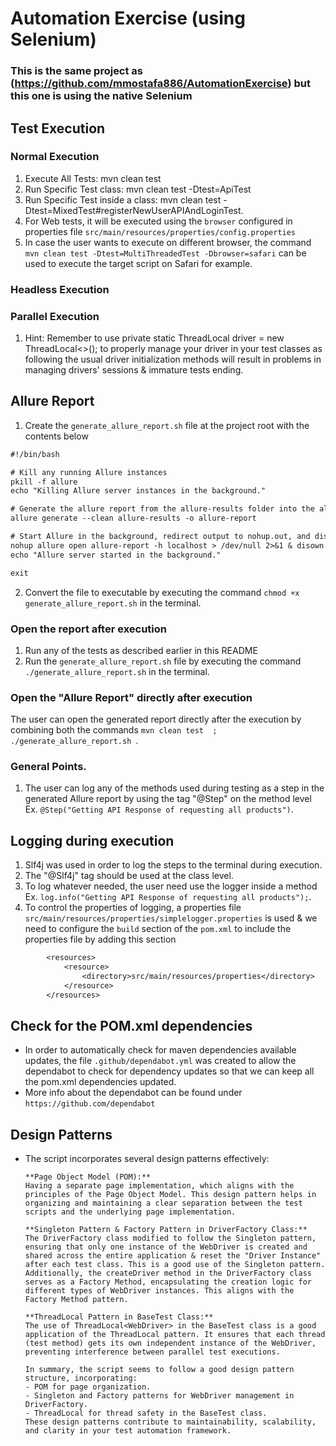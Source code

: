 # Automation Exercise (using Selenium)
### This is the same project as (https://github.com/mmostafa886/AutomationExercise) but this one is using the native Selenium
## Test Execution
### Normal Execution
1. Execute All Tests: mvn clean test
2. Run Specific Test class: mvn clean test -Dtest=ApiTest
3. Run Specific Test inside a class: mvn clean test -Dtest=MixedTest#registerNewUserAPIAndLoginTest.
4. For Web tests, it will be executed using the `browser` configured in properties file `src/main/resources/properties/config.properties`
5. In case the user wants to execute on different browser, the command `mvn clean test -Dtest=MultiThreadedTest -Dbrowser=safari` can be used to execute the target script on Safari for example.
### Headless Execution
### Parallel Execution
1. Hint:
   Remember to use private static ThreadLocal<WebDriver> driver = new ThreadLocal<>(); to properly manage your driver in your test classes as following the usual driver initialization methods will result in problems in managing drivers' sessions & immature tests ending.

## Allure Report
1. Create the `generate_allure_report.sh` file at the project root with the contents below
```dtd
#!/bin/bash

# Kill any running Allure instances
pkill -f allure
echo "Killing Allure server instances in the background."

# Generate the allure report from the allure-results folder into the allure-report folder
allure generate --clean allure-results -o allure-report

# Start Allure in the background, redirect output to nohup.out, and disown the process
nohup allure open allure-report -h localhost > /dev/null 2>&1 & disown
echo "Allure server started in the background."

exit
```
2. Convert the file to executable by executing the command `chmod +x generate_allure_report.sh` in the terminal.
### Open the report after execution
1. Run any of the tests as described earlier in this README
2. Run the `generate_allure_report.sh` file by executing the command `./generate_allure_report.sh` in the terminal.
###   Open the "Allure Report" directly after execution
The user can open the generated report directly after the execution by combining both the commands `mvn clean test  ; ./generate_allure_report.sh
`.
### General Points.
1. The user can log any of the methods used during testing as a step in the generated Allure report by using the tag "@Step" on the method level Ex. `@Step("Getting API Response of requesting all products")`.

## Logging during execution
1. Slf4j was used in order to log the steps to the terminal during execution.
2. The "@Slf4j" tag should be used at the class level.
3. To log whatever needed, the user need use the logger inside a method Ex. `log.info("Getting API Response of requesting all products");`.
4. To control the properties of logging, a properties file `src/main/resources/properties/simplelogger.properties` is used & we need to configure the `build` section of the `pom.xml` to include the properties file by adding this section
````dtd
        <resources>
            <resource>
                <directory>src/main/resources/properties</directory>
            </resource>
        </resources>
````

## Check for the POM.xml dependencies 
- In order to automatically check for maven dependencies available updates, the file `.github/dependabot.yml` was created to allow the dependabot to check for dependency updates so that we can keep all the pom.xml dependencies updated.
- More info about the dependabot can be found under `https://github.com/dependabot`

## Design Patterns
- The script incorporates several design patterns effectively:
    ```
    **Page Object Model (POM):**
    Having a separate page implementation, which aligns with the principles of the Page Object Model. This design pattern helps in organizing and maintaining a clear separation between the test scripts and the underlying page implementation.
    
    **Singleton Pattern & Factory Pattern in DriverFactory Class:**
    The DriverFactory class modified to follow the Singleton pattern, ensuring that only one instance of the WebDriver is created and shared across the entire application & reset the "Driver Instance" after each test class. This is a good use of the Singleton pattern.
    Additionally, the createDriver method in the DriverFactory class serves as a Factory Method, encapsulating the creation logic for different types of WebDriver instances. This aligns with the Factory Method pattern.
    
    **ThreadLocal Pattern in BaseTest Class:**
    The use of ThreadLocal<WebDriver> in the BaseTest class is a good application of the ThreadLocal pattern. It ensures that each thread (test method) gets its own independent instance of the WebDriver, preventing interference between parallel test executions.
  
    In summary, the script seems to follow a good design pattern structure, incorporating:
  - POM for page organization.
  - Singleton and Factory patterns for WebDriver management in DriverFactory.
  - ThreadLocal for thread safety in the BaseTest class.
  These design patterns contribute to maintainability, scalability, and clarity in your test automation framework.
    ```